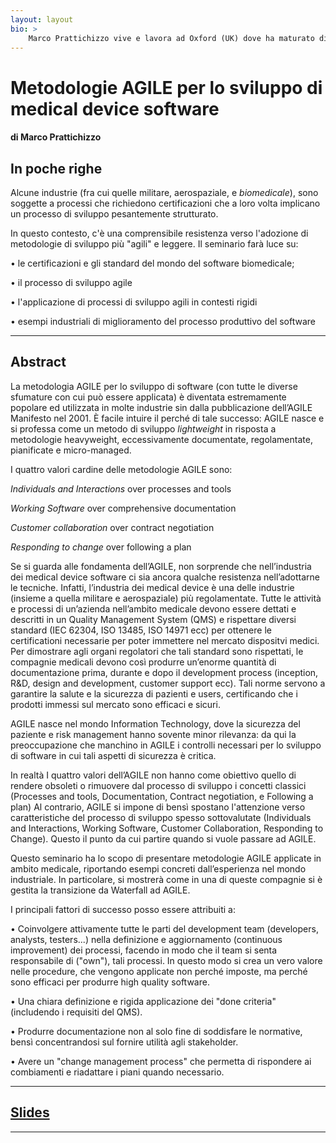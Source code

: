 ```yaml
---
layout: layout
bio: >
    Marco Prattichizzo vive e lavora ad Oxford (UK) dove ha maturato diversi anni di esperienza in Mirada Medical, Vision RT, e Optellum, aziende che sviluppano medical device software nell’ambito della radiologia, medicina nucleare e radioterapia utilizzati clinicamente in ospedali di tutto il mondo. Ha ricoperto diversi ruoli all’interno del software development team, con particolare focus nelle attività di requirements/test engineering e quality assurance.
---
```


# Metodologie AGILE per lo sviluppo di medical device software

#### di Marco Prattichizzo

## In poche righe

Alcune industrie (fra cui quelle militare, aerospaziale, e *biomedicale*), sono soggette
a processi che richiedono certificazioni che a loro volta implicano un processo di
sviluppo pesantemente strutturato.

In questo contesto, c'è una comprensibile resistenza verso l'adozione di metodologie di sviluppo
più "agili" e leggere.
Il seminario farà luce su:

• le certificazioni e gli standard del mondo del software biomedicale;

• il processo di sviluppo agile

• l'applicazione di processi di sviluppo agili in contesti rigidi

• esempi industriali di miglioramento del processo produttivo del software

---

## Abstract

La metodologia AGILE per lo sviluppo di software (con tutte le diverse sfumature con cui può essere
applicata) è diventata estremamente popolare ed utilizzata in molte industrie sin dalla pubblicazione
dell’AGILE Manifesto nel 2001.
È facile intuire il perché di tale successo:
AGILE nasce e si professa come un metodo di sviluppo *lightweight* in risposta a metodologie heavyweight, eccessivamente
documentate, regolamentate, pianificate e micro-managed.

I quattro valori cardine delle metodologie AGILE sono:


*Individuals and Interactions* over processes and tools

*Working Software* over comprehensive documentation

*Customer collaboration* over contract negotiation

*Responding to change* over following a plan


Se si guarda alle fondamenta dell’AGILE, non sorprende che nell’industria dei medical device software
ci sia ancora qualche resistenza nell’adottarne le tecniche.
Infatti, l’industria dei medical device è una delle industrie (insieme a quella militare e aerospaziale) più
regolamentate. Tutte le attività e processi di un’azienda nell’ambito medicale devono essere dettati
e descritti in un Quality Management System (QMS) e rispettare diversi standard (IEC 62304, ISO
13485, ISO 14971 ecc) per ottenere le certificationi necessarie per poter immettere nel mercato
dispositvi medici. Per dimostrare agli organi regolatori che tali standard sono rispettati, le compagnie
medicali devono così produrre un’enorme quantità di documentazione prima, durante e dopo il
development process (inception, R&D, design and development, customer support ecc). Tali norme
servono a garantire la salute e la sicurezza di pazienti e users, certificando che i prodotti immessi sul
mercato sono efficaci e sicuri.

AGILE nasce nel mondo Information Technology,
dove la sicurezza del paziente e risk management hanno sovente minor rilevanza:
da qui la preoccupazione che manchino in AGILE i controlli necessari per lo sviluppo di software in cui
tali aspetti di sicurezza è critica.

In realtà I quattro valori dell’AGILE non hanno come obiettivo quello di rendere obsoleti o rimuovere
dal processo di sviluppo i concetti classici (Processes and tools,
Documentation, Contract negotiation, e Following a plan)
Al contrario, AGILE si impone di bensì spostano l'attenzione verso caratteristiche del processo di sviluppo
spesso sottovalutate (Individuals and Interactions, Working Software, Customer Collaboration, Responding to
Change). Questo il punto da cui partire quando si vuole passare ad AGILE.

Questo seminario ha lo scopo di presentare metodologie AGILE applicate in ambito medicale, riportando esempi
concreti dall’esperienza nel mondo industriale.
In particolare, si mostrerà come in una di queste compagnie si è gestita la transizione da Waterfall ad AGILE.

I principali fattori di successo posso essere attribuiti a:

• Coinvolgere attivamente tutte le parti del development team (developers, analysts,
testers...) nella definizione e aggiornamento (continuous improvement) dei processi, facendo
in modo che il team si senta responsabile di ("own"), tali processi. In questo modo si crea un
vero valore nelle procedure, che vengono applicate non perché imposte, ma perché sono
efficaci per produrre high quality software.

• Una chiara definizione e rigida applicazione dei "done criteria" (includendo i requisiti del
QMS).

• Produrre documentazione non al solo fine di soddisfare le normative, bensì concentrandosi sul
fornire utilità agli stakeholder.

• Avere un "change management process" che permetta di rispondere ai combiamenti e riadattare
i piani quando necessario.

---

## [Slides](about:blank)

---